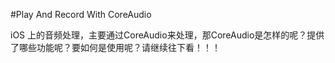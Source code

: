 #Play And Record With CoreAudio

iOS 上的音频处理，主要通过CoreAudio来处理，那CoreAudio是怎样的呢？提供了哪些功能呢？要如何是使用呢？请继续往下看！！！
